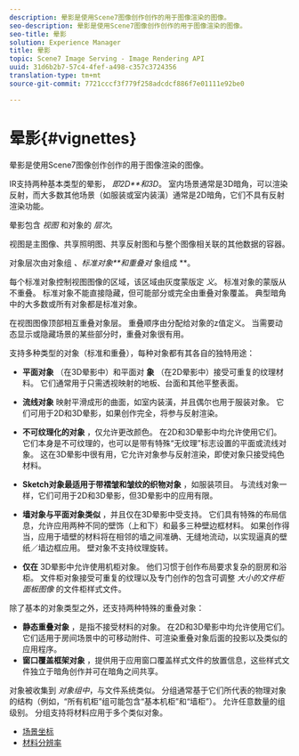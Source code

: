 ```yaml
---
description: 晕影是使用Scene7图像创作创作的用于图像渲染的图像。
seo-description: 晕影是使用Scene7图像创作创作的用于图像渲染的图像。
seo-title: 晕影
solution: Experience Manager
title: 晕影
topic: Scene7 Image Serving - Image Rendering API
uuid: 31d6b2b7-57c4-4fef-a498-c357c3724356
translation-type: tm+mt
source-git-commit: 7721cccf3f779f258adcdcf886f7e01111e92be0

---
```



# 晕影{#vignettes}

晕影是使用Scene7图像创作创作的用于图像渲染的图像。

IR支持两种基本类型的晕影， *即2D**和3D*。 室内场景通常是3D暗角，可以渲染反射，而大多数其他场景（如服装或室内装潢）通常是2D暗角，它们不具有反射渲染功能。

晕影包含 *视图* 和对象的 *层次*。

视图是主图像、共享照明图、共享反射图和与整个图像相关联的其他数据的容器。

对象层次由对象组 *、标准对象**和重叠对* 象组成 **。

每个标准对象控制视图图像的区域，该区域由灰度蒙版定 *义*。 标准对象的蒙版从不重叠。 标准对象不能直接隐藏，但可能部分或完全由重叠对象覆盖。 典型暗角中的大多数或所有对象都是标准对象。

在视图图像顶部相互重叠对象层。 重叠顺序由分配给对象的z值定义。 当需要动态显示或隐藏场景的某些部分时，重叠对象很有用。

支持多种类型的对象（标准和重叠），每种对象都有其各自的独特用途：

* **平面对象** （在3D晕影中）和平面对 **象** （在2D晕影中）接受可重复的纹理材料。 它们通常用于只需透视映射的地板、台面和其他平整表面。

* **流线对象** 映射平滑成形的曲面，如室内装潢，并且偶尔也用于服装对象。 它们可用于2D和3D晕影，如果创作完全，将参与反射渲染。
* **不可纹理化的对象** ，仅允许更改颜色。 在2D和3D晕影中均允许使用它们。 它们本身是不可纹理的，也可以是带有特殊“无纹理”标志设置的平面或流线对象。 这在3D晕影中很有用，它允许对象参与反射渲染，即使对象只接受纯色材料。
* **Sketch对象最适用于带褶皱和皱纹的织物对象** ，如服装项目。 与流线对象一样，它们可用于2D和3D晕影，但3D晕影中的应用有限。
* **墙对象与平面对象类似** ，并且仅在3D晕影中受支持。 它们具有特殊的布局信息，允许应用两种不同的壁饰（上和下）和最多三种壁边框材料。 如果创作得当，应用于墙壁的材料将在相邻的墙之间准确、无缝地流动，以实现逼真的壁纸／墙边框应用。 壁对象不支持纹理旋转。
* **仅在** 3D晕影中允许使用机柜对象。 他们习惯于创作布局要求复杂的厨房和浴柜。 文件柜对象接受可重复的纹理以及专门创作的包含可调整 *大小的文件柜面板图像* 的文件柜样式文件。

除了基本的对象类型之外，还支持两种特殊的重叠对象：

* **静态重叠对象** ，是指不接受材料的对象。 在2D和3D晕影中均允许使用它们。 它们适用于房间场景中的可移动附件、可渲染重叠对象后面的投影以及类似的应用程序。
* **窗口覆盖框架对象** ，提供用于应用窗口覆盖样式文件的放置信息，这些样式文件独立于暗角创作并可在暗角之间共享。

对象被收集到 *对象组中*，与文件系统类似。 分组通常基于它们所代表的物理对象的结构（例如，“所有机柜”组可能包含“基本机柜”和“墙柜”）。 允许任意数量的组级别。 分组支持将材料应用于多个类似对象。

* [场景坐标](c-ir-scene-coordinates.md)
* [材料分辨率](c-ir-material-resolution.md)
